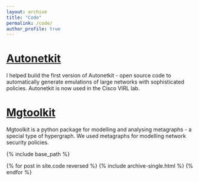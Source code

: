 ```yaml
---
layout: archive
title: "Code"
permalink: /code/
author_profile: true
---
```


#  <a href="http://autonetkit.org"> Autonetkit </a>

I helped build  the first version of Autonetkit - open source code to automatically  generate emulations of large networks with sophisticated policies. Autonetkit is now used in the Cisco VIRL lab.


#  <a href="http://autonetkit.org](https://github.com/dinesharanathunga/mgtoolkit"> Mgtoolkit </a>

Mgtoolkit is a python package for modelling and analysing  metagraphs - a special type of hypergraph. We used metagraphs for modelling network security policies.

{% include base_path %}

{% for post in site.code reversed %} 
{% include archive-single.html %} {% endfor %}
